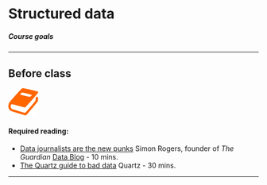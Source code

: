 # Structured data

##### Course goals

---

## Before class

![](/assets/book.png)

#### Required reading:

* [Data journalists are the new punks](https://www.youtube.com/watch?v=h2zbvmXskSE) Simon Rogers, founder of _The Guardian_ [Data Blog](https://www.theguardian.com/data) - 10 mins.
* [The Quartz guide to bad data](https://github.com/Quartz/bad-data-guide) Quartz - 30 mins.



---



